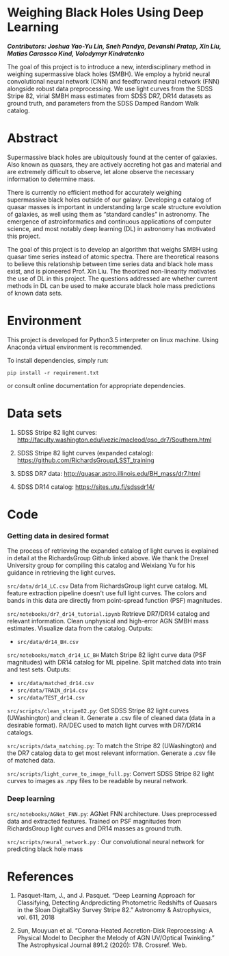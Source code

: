 # Weighing Black Holes Using Deep Learning
_**Contributors: Joshua Yao-Yu Lin, Sneh Pandya, Devanshi Pratap, Xin Liu, Matias Carassco Kind, Volodymyr Kindratenko**_

The goal of this project is to introduce a new, interdisciplinary method in weighing supermassive black holes (SMBH).  We employ a hybrid neural convolutional neural network (CNN) and feedforward neural network (FNN) alongside robust data preprocessing.  We use light curves from the SDSS Stripe 82, virial SMBH mass estimates from SDSS DR7, DR14 datasets as ground truth, and parameters from the SDSS Damped Random Walk catalog.

# Abstract
Supermassive black holes are ubiquitously found at the center of galaxies. Also known as quasars, they are actively accreting hot gas and material and are extremely difficult to observe, let alone observe the necessary information to determine mass.

There is currently no efficient method for accurately weighing supermassive black holes outside of our galaxy.  Developing a catalog of quasar masses is important in understanding large scale structure evolution of galaxies, as well using them as “standard candles” in astronomy. The emergence of astroinformatics and continuous applications of computer science, and most notably deep learning (DL) in astronomy has motivated this project.

The goal of this project is to develop an algorithm that weighs SMBH using quasar time series instead of atomic spectra. There are theoretical reasons to believe this relationship between time series data and black hole mass exist, and is pioneered Prof. Xin Liu. The theorized non-linearity motivates the use of DL in this project. The questions addressed are whether current methods in DL can be used to make accurate black hole mass predictions of known data sets.

# Environment

This project is developed for Python3.5 interpreter on linux machine. Using Anaconda virtual environment is recommended.

To install dependencies, simply run:

`pip install -r requirement.txt`

or consult online documentation for appropriate dependencies.

# Data sets

1. SDSS Stripe 82 light curves: http://faculty.washington.edu/ivezic/macleod/qso_dr7/Southern.html

2. SDSS Stripe 82 light curves (expanded catalog): https://github.com/RichardsGroup/LSST_training

3. SDSS DR7 data: http://quasar.astro.illinois.edu/BH_mass/dr7.html

4. SDSS DR14 catalog: https://sites.utu.fi/sdssdr14/

# Code
### Getting data in desired format

The process of retrieving the expanded catalog of light curves is explained in detail at the RichardsGroup Github linked above.  We thank the Drexel University group for compiling this catalog and Weixiang Yu for his guidance in retrieving the light curves.

`src/data/dr14_LC.csv`
Data from RichardsGroup light curve catalog.  ML feature extraction pipeline doesn't use full light curves. The colors and bands in this data are directly from point-spread function (PSF) magnitudes.

`src/notebooks/dr7_dr14_tutorial.ipynb`
Retrieve DR7/DR14 catalog and relevant information.  Clean unphysical and high-error AGN SMBH mass estimates.  Visualize data from the catalog.
Outputs:
- `src/data/dr14_BH.csv`

`src/notebooks/match_dr14_LC_BH`
Match Stripe 82 light curve data (PSF magnitudes) with DR14 catalog for ML pipeline.  Split matched data into train and test sets.
Outputs:
- `src/data/matched_dr14.csv`
- `src/data/TRAIN_dr14.csv`
- `src/data/TEST_dr14.csv`

`src/scripts/clean_stripe82.py`:
Get SDSS Stripe 82 light curves (UWashington) and clean it. Generate a .csv file of cleaned data (data in a desirable format). RA/DEC used to match light curves with DR7/DR14 catalogs.

`src/scripts/data_matching.py`:
To match the Stripe 82 (UWashington) and the DR7 catalog data to get most relevant information. Generate a .csv file of matched data.

`src/scripts/light_curve_to_image_full.py`: Convert SDSS Stripe 82 light curves to images as .npy files to be readable by neural network.
<!--
`src/scripts/split_data.py`: Module to split data into training and testing sets.

`src/scripts/random_reject.py`: Script to randomly reject data points from light curve files and generate new numpy files.  Used to test lower-end benchmark of when network stops performing well. -->



### Deep learning
`src/notebooks/AGNet_FNN.py`: AGNet FNN architecture.  Uses preprocessed data and extracted features.  Trained on PSF magnitudes from RichardsGroup light curves and DR14 masses as ground truth. 

`src/scripts/neural_network.py` : Our convolutional neural network for predicting black hole mass

<!-- `src/notebooks/plot_skymap.ipynb`: Skymap of complete Stripe 82 and DR7 datasets in radial ascension vs declination coordinates.

`src/notebooks/plot_mass_and_error.ipynb`:  Statistical analysis to visualize error information across all mass data and statistical analysis to visualize error information as a function of mass. As expected, lower mass SMBH have a wider spread of errors.

`src/notebooks/plot_light_curve.ipynb`: Example light curve of u,g,r,i,z bands and respective error information from Stripe 82 dataset and example of an unphysical light curve.  This is usually do to anomaly in telescope observation.  Such light curves are removed for training.

`src/notebooks/plot_simulated_light_curve.ipynb`:  Example of a simulated light curve using one standard deviation error from error information present in DR7 & S82 datasets.  Simulation assumes identical ID and redshift information from source light curve, and simulated new band magnitudes.

`src/notebooks/plot_2d_light_curve_image.ipynb` : Example of a 224 x 224 numpy array visualized as a image that will be fed into our neural network.  These images numpy images encode the same information as our light curves.

`src/notebooks/plot_z_simulated_results.ipynb` : Results for our neural network for redshift using our 10x simulated dataset.

`src/notebooks/plot_mass_simulated_results.ipynb` : Results for our neural network for mass using our 10x simulated dataset. -->

<!-- # Plots

<img src ="./plots/skymap.png" alt="plot" title="skymap" width="600" height="400" />

<img src ="./plots/mass_hist.png" alt="plot" title="mass histogram" width="600" height="400" />

<img src ="./plots/mass_scatter.png" alt="plot" title="mass scatter" width="600" height="400" />

<img src ="./plots/light_curve.png" alt="plot" title="light curve" width="600" height="400" />

<img src ="./plots/unphysical_LC.png" alt="plot" title="unphysical LC" width="600" height="400" />

<img src ="./plots/simulated_LC.png" alt="plot" title="simulated light curve" width="600" height="400" />

<img src ="./plots/morse_code.png" alt="plot" title="2D light curve image" width="500" height="500" />


# Results

<img src ="./plots/z_results.png" alt="plot" title="results for redshift" width="600" height="400" />

<img src ="./plots/mass_results.png" alt="plot" title="results for mass" width="600" height="400" />

<img src ="./plots/mass_results_z.png" alt="plot" title="results for mass" width="600" height="400" />

<img src ="./plots/mass_mass.png" alt="plot" title="results for mass" width="500" height="500" />

<img src ="./plots/z_z.png" alt="plot" title="results for redshift" width="500" height="500" />
 -->
# References

1. Pasquet-Itam, J., and J. Pasquet. “Deep Learning Approach for Classifying, Detecting Andpredicting Photometric Redshifts of Quasars in the Sloan DigitalSky Survey Stripe 82.” Astronomy & Astrophysics, vol. 611, 2018

2. Sun, Mouyuan et al. “Corona-Heated Accretion-Disk Reprocessing: A Physical Model to Decipher the Melody of AGN UV/Optical Twinkling.” The Astrophysical Journal 891.2 (2020): 178. Crossref. Web.
